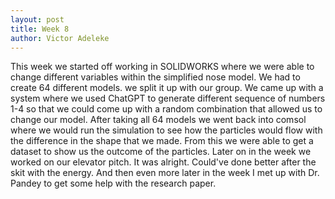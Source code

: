 ```yaml
---
layout: post
title: Week 8
author: Victor Adeleke
---
```


This week we started off working in SOLIDWORKS where we were able to change different variables within the simplified
nose model. We had to create 64 different models. we split it up with our group. We came up with a system where we used ChatGPT 
to generate different sequence of numbers 1-4 so that we could come up with a random combination that allowed us to change our model.
After taking all 64 models we went back into comsol where we would run the simulation to see how the particles would flow with the 
difference in the shape that we made. From this we were able to get a dataset to show us the outcome of the particles. Later on in the week
we worked on our elevator pitch. It was alright. Could've done better after the skit with the energy. And then even more later in the week
I met up with Dr. Pandey to get some help with the research paper.
